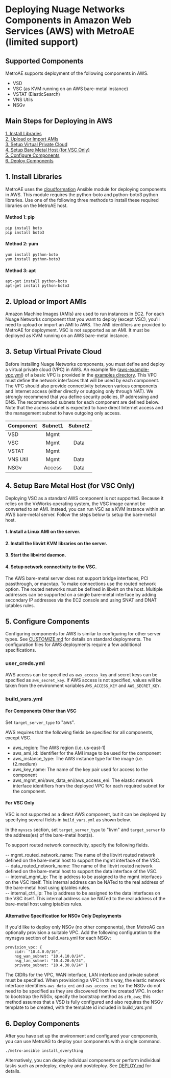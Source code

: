 # Deploying Nuage Networks Components in Amazon Web Services (AWS) with MetroAE (limited support)

## Supported Components
MetroAE supports deployment of the following components in AWS.
* VSD
* VSC (as KVM running on an AWS bare-metal instance)
* VSTAT (ElasticSearch)
* VNS Utils
* NSGv

## Main Steps for Deploying in AWS
[1. Install Libraries](#1-install-libraries)  
[2. Upload or Import AMIs](#2-upload-or-import-amis)  
[3. Setup Virtual Private Cloud](#3-setup-virtual-private-cloud)  
[4. Setup Bare Metal Host (for VSC Only)](#4-setup-bare-metal-host-for-vsc-only)  
[5. Configure Components](#5-configure-components)  
[6. Deploy Components](#6-deploy-components)  

## 1. Install Libraries
MetroAE uses the [cloudformation](https://docs.ansible.com/ansible/latest/modules/cloudformation_module.html) Ansible module for deploying components in AWS. This module requires the python-boto and python-boto3 python libraries. Use one of the following three methods to install these required libraries on the MetroAE host.

#### Method 1: pip

    pip install boto
    pip install boto3

#### Method 2: yum

    yum install python-boto
    yum install python-boto3

#### Method 3: apt

    apt-get install python-boto
    apt-get install python-boto3

## 2. Upload or Import AMIs
Amazon Machine Images (AMIs) are used to run instances in EC2. For each Nuage Networks component that you want to deploy (except VSC), you'll need to upload or import an AMI to AWS. The AMI identifiers are provided to MetroAE for deployment. VSC is not supported as an AMI. It must be deployed as KVM running on an AWS bare-metal instance.

## 3. Setup Virtual Private Cloud
Before installing Nuage Networks components, you must define and deploy a virtual private cloud (VPC) in AWS. An example file ([aws-example-vpc.yml](../examples/aws-example-vpc.yml)) of a basic VPC is provided in the [examples directory](../examples/). This VPC must define the network interfaces that will be used by each component. The VPC should also provide connectivity between various components and Internet access (either directly or outgoing only through NAT). We strongly recommend that you define security policies, IP addressing and DNS. The recommended subnets for each component are defined below. Note that the access subnet is expected to have direct Internet access and the management subnet to have outgoing only access.

Component | Subnet1 | Subnet2
--------- | :---: | :---:
VSD | Mgmt |
VSC | Mgmt | Data
VSTAT | Mgmt |
VNS Util | Mgmt | Data
NSGv | Access | Data

## 4. Setup Bare Metal Host (for VSC Only)
Deploying VSC as a standard AWS component is not supported. Because it relies on the VxWorks operating system, the VSC image cannot be converted to an AMI. Instead, you can run VSC as a KVM instance within an AWS bare-metal server. Follow the steps below to setup the bare-metal host.  
#### 1. Install a Linux AMI on the server.  
#### 2. Install the libvirt KVM libraries on the server.  
#### 3. Start the libvirtd daemon.  
#### 4. Setup network connectivity to the VSC.  
The AWS bare-metal server does not support bridge interfaces, PCI passthrough, or macvtap. To make connections use the routed network option. The routed networks must be defined in libvirt on the host. Multiple addresses can be supported on a single bare-metal interface by adding secondary IP addresses via the EC2 console and using SNAT and DNAT iptables rules. 

## 5. Configure Components
Configuring components for AWS is similar to configuring for other server types. See [CUSTOMIZE.md](CUSTOMIZE.md) for details on standard deployments. The configuration files for AWS deployments require a few additional specifications.
### user_creds.yml
AWS access can be specified as `aws_access_key` and secret keys can be specified as `aws_secret_key`. If AWS access is not specified, values will be taken from the environment variables `AWS_ACCESS_KEY` and `AWS_SECRET_KEY`.

### build_vars.yml
#### For Components Other than VSC  
Set `target_server_type` to "aws".

AWS requires that the following fields be specified for all components, except VSC.

- aws_region: The AWS region (i.e. us-east-1)
- aws_ami_id: Identifier for the AMI image to be used for the component
- aws_instance_type: The AWS instance type for the image (i.e. t2.medium)
- aws_key_name: The name of the key pair used for access to the component
- aws_mgmt_eni/aws_data_eni/aws_access_eni: The elastic network interface identifiers from the deployed VPC for each required subnet for the component.

#### For VSC Only  	
VSC is not supported as a direct AWS component, but it can be deployed by specifying several fields in `build_vars.yml` as shown below.	
	
In the `myvscs` section, set `target_server_type` to "kvm" and `target_server` to the address(es) of the bare-metal host(s).  	
	
To support routed network connectivity, specify the following fields.  	
	
-- mgmt_routed_network_name: The name of the libvirt routed network defined on the bare-metal host to support the mgmt interface of the VSC.  	
-- data_routed_network_name: The name of the libvirt routed network defined on the bare-metal host to support the data interface of the VSC.	
-- internal_mgmt_ip: The ip address to be assigned to the mgmt interfaces on the VSC itself. This internal address can be NATed to the real address of the bare-metal host using iptables rules.  	
-- internal_ctrl_ip: The ip address to be assigned to the data interfaces on the VSC itself. This internal address can be NATed to the real address of the bare-metal host using iptables rules.

#### Alternative Specification for NSGv Only Deployments
If you'd like to deploy only NSGv (no other components), then MetroAG can optionally provision a suitable VPC.  Add the following configuration to the mynsgvs section of build_vars.yml for each NSGv:

    provision_vpc: {
        cidr: "10.4.0.0/16",
        nsg_wan_subnet: "10.4.10.0/24",
        nsg_lan_subnet: "10.4.20.0/24",
        private_subnet: "10.4.30.0/24" }

The CIDRs for the VPC, WAN interface, LAN interface and private subnet must be specified. When provisioning a VPC in this way, the elastic network interface identifiers `aws_data_eni` and `aws_access_eni` for the NSGv do not need to be specified as they are discovered from the created VPC. In order to bootstrap the NSGv, specify the bootstrap method as `zfb_aws`; this method assumes that a VSD is fully configured and also requires the NSGv template to be created, with the template id included in build_vars.yml

## 6. Deploy Components
After you have set up the environment and configured your components, you can use MetroAG to deploy your components with a single command.

    ./metro-ansible install_everything

Alternatively, you can deploy individual components or perform individual tasks such as predeploy, deploy and postdeploy. See [DEPLOY.md](DEPLOY.md) for details.
